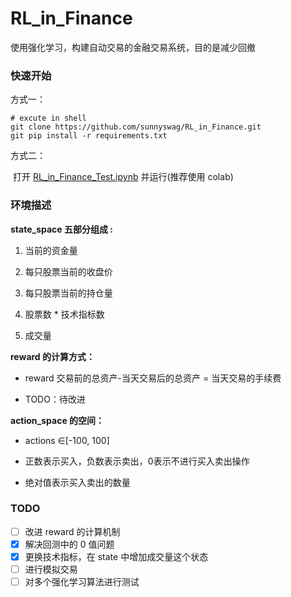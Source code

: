 # RL_in_Finance
使用强化学习，构建自动交易的金融交易系统，目的是减少回撤

### 快速开始

方式一：

```shell
# excute in shell
git clone https://github.com/sunnyswag/RL_in_Finance.git
git pip install -r requirements.txt
```

方式二：

​	打开 [RL_in_Finance_Test.ipynb](./RL_in_Finance_Test.ipynb) 并运行(推荐使用 colab)

### 环境描述

**state_space 五部分组成 :** 

1. 当前的资金量

2. 每只股票当前的收盘价

3. 每只股票当前的持仓量

4. 股票数 * 技术指标数

5. 成交量

**reward 的计算方式：**

* reward 交易前的总资产-当天交易后的总资产 = 当天交易的手续费

* TODO：待改进

**action_space 的空间：**

* actions ∈[-100, 100]

* 正数表示买入，负数表示卖出，0表示不进行买入卖出操作

* 绝对值表示买入卖出的数量

### TODO

- [ ] 改进 reward 的计算机制
- [x] 解决回测中的 0 值问题
- [x] 更换技术指标，在 state 中增加成交量这个状态
- [ ] 进行模拟交易
- [ ] 对多个强化学习算法进行测试
